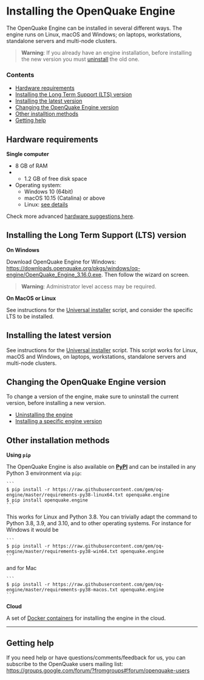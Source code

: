 # Installing the OpenQuake Engine

The OpenQuake Engine can be installed in several different ways.
The engine runs on Linux, macOS and Windows; on laptops, workstations, standalone servers and multi-node clusters.

> **Warning**:
> If you already have an engine installation, before installing the new version you must [uninstall](universal.md#uninstalling-the-engine) the old one.


### Contents

* [Hardware requirements](#hardware-requirements)
* [Installing the Long Term Support (LTS) version](#installing-the-long-term-support-lts-version)
* [Installing the latest version](#installing-the-latest-version)
* [Changing the OpenQuake Engine version](#changing-the-openquake-engine-version)
* [Other installtion methods](#other-installtion-methods)
* [Getting help](#getting-help)


## Hardware requirements

**Single computer**
- 8 GB of RAM
- + 1.2 GB of free disk space
- Operating system:
  - Windows 10 (64bit)
  - macOS 10.15 (Catalina) or above
  - Linux: [see details](./)

Check more advanced [hardware suggestions here](./hardware-suggestions.md).


## Installing the Long Term Support (LTS) version

**On Windows**

  Download OpenQuake Engine for Windows: https://downloads.openquake.org/pkgs/windows/oq-engine/OpenQuake_Engine_3.16.0.exe.
  Then follow the wizard on screen.
  > **Warning**:
  > Administrator level access may be required.


**On MacOS or Linux**

  See instructions for the [Universal installer](./universal.md) script, and consider the specific LTS to be installed.


## Installing the latest version

See instructions for the [Universal installer](./universal.md) script. This script works for Linux, macOS and Windows, on laptops, workstations, standalone servers and multi-node clusters.


## Changing the OpenQuake Engine version
  To change a version of the engine, make sure to uninstall the current version, before installing a new version.
  * [Uninstalling the engine](./universal.md#uninstalling-the-engine)
  * [Installing a specific engine version](./universal.md##installing-a-specific-engine-version)


## Other installation methods

**Using `pip`**

  The OpenQuake Engine is also available on **[PyPI](https://pypi.python.org/pypi/openquake.engine)** and can be installed in any Python 3 environment via `pip`:

    ```
    $ pip install -r https://raw.githubusercontent.com/gem/oq-engine/master/requirements-py38-linux64.txt openquake.engine
    $ pip install openquake.engine
    ```
  This works for Linux and Python 3.8. You can trivially adapt the command to Python 3.8, 3.9, and 3.10, and to other operating systems. For instance for Windows it would be

    ```
    $ pip install -r https://raw.githubusercontent.com/gem/oq-engine/master/requirements-py38-win64.txt openquake.engine
    ```
  and for Mac
  
    ```
    $ pip install -r https://raw.githubusercontent.com/gem/oq-engine/master/requirements-py38-macos.txt openquake.engine
    ```

**Cloud**

  A set of [Docker containers](docker.md) for installing the engine in the cloud.


***

## Getting help
If you need help or have questions/comments/feedback for us, you can subscribe to the OpenQuake users mailing list: https://groups.google.com/forum/?fromgroups#!forum/openquake-users
